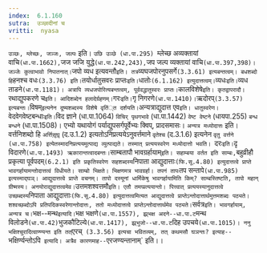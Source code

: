 ```yaml
---
index:  6.1.160
sutra:  उञ्छादीनां च
vritti:  nyasa
---
```


`उञ्छः, म्लेच्छः, जञ्जः, जल्पः` इति। `उछि उञ्छे (धा.पा.295) `म्लेच्छ अव्यक्तायां वाचि` (धा.पा.1662), `जज जजि युद्धे` (धा.पा.242,243), `जप जल्प व्यक्तायां वाचि` (धा.पा.397,398)। जञ्जेः कुत्वाभावो निपातनात्। `जपो व्यध इत्यवन्तौ` इति। तत्र `व्यघजपोरनुपसर्गे` (3.3.61) इत्यबन्तत्वम्। बधशब्दो हि `हनश्च वधः` (3.3.76) इति। `तयोर्धातुसवरः प्राप्तः` इति। `धातोः` (6.1.162) इत्युदात्तत्वम्। `व्यधः` इति। `व्यध ताडने` (धा.पा.1181)। अत्रापि व्यधजपोरित्यबन्तत्वम्, पूर्ववद्धातुस्वरः प्राप्तः। `कालविशेषे` इति। कृतद्वापरादौ। `रथाद्युपकरणे च` इति। आदिशब्देन हलादेर्ग्रहणम्। `गरः` इति। `गृ निगरणे` (धा.पा.1410)। `ऋदोरप्` (3.3.57) इत्यबन्तः। `विषम्` इत्यनेन दूष्यशब्दस्य विशेषे वृतिं्त दर्शयति। `अन्यत्राद्युदात्त एव` इति। धातुस्वरेण। `वेदवेगवेष्टबन्धाः` इति। `विद ज्ञाने (धा.पा.1064) `विचिर् पृथगभावे` (धा.पा.1442) `वेष्ट वेष्टने` (धायपा.255) `बन्ध बन्धने` (धा.पा.1508)। एभ्यो यथायोगं पर्याद्युपसर्गपूर्वेभ्यः क्विप्, प्रादसमासः। `अन्यत्र मध्योदात्तः` इति।
वर्त्तनिशब्दो हि `अर्त्तिसृ़घृ़` (द.उ.1.2) इत्यतोऽनिप्रत्ययेऽनुवर्त्तमाने `वृतेश्च` (द.3.1.6) इत्यनेन `वृतु वर्त्तने (धा.पा.758) इत्येतस्मादनिप्रत्ययमुत्पाद्य व्युत्पाद्यते। तस्मात् प्रत्ययस्वरेण मध्योदात्तो भवति। `दरः` इति। `दृ विदारणे` (धा.पा.1493) ऋकारान्तत्वादबन्तः।
`साम्बतापौ भावग्रर्हायाम्` इति। सहाम्बया वर्तत इति साम्बः, `बहुव्रीहौ प्रकृत्या पूर्वपदम्` (6.2.1) इति प्रकृतिस्वरेण सहशब्दस्य `निपाता आद्युदात्ताः` (फि.सू.4.80) इत्युदात्तत्वे प्राप्ते भावगर्हायामन्तोदात्तत्वं विधीयते। साम्बो भिक्षते। भिक्षणमत्र भावग्रर्हा। तपनं तापः `तप सन्तापे` (धा.पा.985) इत्यस्माद्घञ्। आद्युदात्तत्वे प्राप्ते वचनम्। तापो दस्यूनां धार्मिकेषु भावगर्हायामिति किम्? साम्बस्तिष्टति, तापो महान् ग्रीष्मस्य। अनयोराद्युदात्तत्वमेव।
`उत्तमशश्वत्तमौ` इति। एतौ तमप्प्रत्ययान्तो। पित्त्वात् प्रत्ययस्यानुदात्तत्वे उच्छब्दस्य `निपाता आद्युदात्ताः` (फि.सू.4.80) इत्युदात्तत्वमित्यत आद्युदात्तत्वे प्राप्तेऽन्तोदात्तार्थमुत्तमशब्दः पठ्यते। शश्वच्छब्दोऽपि प्रतिपदिकस्वरेणान्तोदात्तः, ततो मध्योदात्तत्वे प्राप्तेऽन्तोदात्तार्थमेव पठ्यते। `सर्वत्र` इति। भावगर्हायाम्, अन्यत्र च।
`भक्ष--मन्थ` इत्यादि। `भक्ष भक्षणे` (धा.पा.1557), झ्र्भक्ष अदने--धा.पा.ट `मन्थ विलोडने` (धा.पा.42) `भुजकौटिल्ये` (धा.पा.1417), झ्र्भुजो--धा.पा.ट `दिह उपचये` (धा.पा.1015)। ननु भक्षिश्चुरादित्वाण्ण्यन्त इति तत् `एरच्` (3.3.56) इत्यचा भवितव्यम्, तत् कथमसौ घञन्तः? इत्याह--`भक्षिर्ण्यन्तोऽपि` इत्यादि। अत्रैव कारणमाह--`एरजण्यन्तानाम्` इति।।

